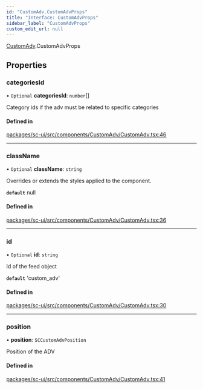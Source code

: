 ```yaml
---
id: "CustomAdv.CustomAdvProps"
title: "Interface: CustomAdvProps"
sidebar_label: "CustomAdvProps"
custom_edit_url: null
---
```


[CustomAdv](../modules/CustomAdv).CustomAdvProps

## Properties

### categoriesId

• `Optional` **categoriesId**: `number`[]

Category ids if the adv must be related to specific categories

#### Defined in

[packages/sc-ui/src/components/CustomAdv/CustomAdv.tsx:46](https://github.com/selfcommunity/community-ui/blob/cab08cf/packages/sc-ui/src/components/CustomAdv/CustomAdv.tsx#L46)

___

### className

• `Optional` **className**: `string`

Overrides or extends the styles applied to the component.

**`default`** null

#### Defined in

[packages/sc-ui/src/components/CustomAdv/CustomAdv.tsx:36](https://github.com/selfcommunity/community-ui/blob/cab08cf/packages/sc-ui/src/components/CustomAdv/CustomAdv.tsx#L36)

___

### id

• `Optional` **id**: `string`

Id of the feed object

**`default`** 'custom_adv'

#### Defined in

[packages/sc-ui/src/components/CustomAdv/CustomAdv.tsx:30](https://github.com/selfcommunity/community-ui/blob/cab08cf/packages/sc-ui/src/components/CustomAdv/CustomAdv.tsx#L30)

___

### position

• **position**: `SCCustomAdvPosition`

Position of the ADV

#### Defined in

[packages/sc-ui/src/components/CustomAdv/CustomAdv.tsx:41](https://github.com/selfcommunity/community-ui/blob/cab08cf/packages/sc-ui/src/components/CustomAdv/CustomAdv.tsx#L41)
